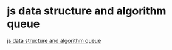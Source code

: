 # js data structure and algorithm queue
[js data structure and algorithm queue](https://aiwithcloud.com/2022/09/16/js_data_structure_and_algorithm_queue/)